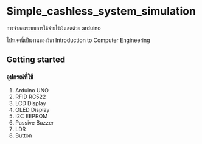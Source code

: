 # Simple_cashless_system_simulation

การจำลองระบบการใช้จ่ายไร้เงินสดด้วย arduino

โปรเจคนี้เป็นงานของวิชา Introduction to Computer Engineering 
## Getting started
### อุปกรณ์ที่ใช้

1. Arduino UNO
2. RFID RC522
3. LCD Display
4. OLED Display
5. I2C EEPROM 
6. Passive Buzzer
7. LDR
8. Button
